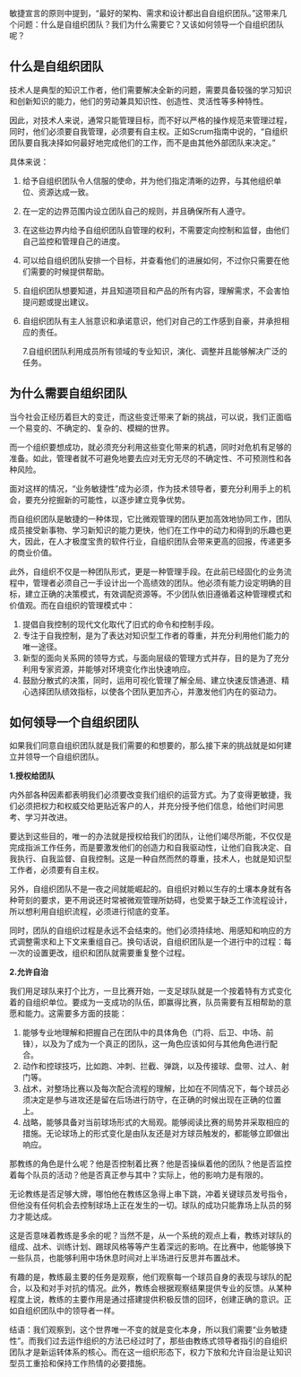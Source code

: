 敏捷宣言的原则中提到，“最好的架构、需求和设计都出自自组织团队。”这带来几个问题：什么是自组织团队？我们为什么需要它？又该如何领导一个自组织团队呢？

## 什么是自组织团队

技术人是典型的知识工作者，他们需要解决全新的问题，需要具备较强的学习知识和创新知识的能力，他们的劳动兼具知识性、创造性、灵活性等多种特性。

因此，对技术人来说，通常只能管理目标，而不好以严格的操作规范来管理过程，同时，他们必须要自我管理，必须要有自主权。正如Scrum指南中说的，“自组织团队要自我决择如何最好地完成他们的工作，而不是由其他外部团队来决定。”

具体来说：

1. 给予自组织团队令人信服的使命，并为他们指定清晰的边界，与其他组织单位、资源达成一致。
2. 在一定的边界范围内设立团队自己的规则，并且确保所有人遵守。
3. 在这些边界内给予自组织团队自管理的权利，不需要定向控制和监督，由他们自己监控和管理自己的进度。
4. 可以给自组织团队安排一个目标，并查看他们的进展如何，不过你只需要在他们需要的时候提供帮助。
5. 自组织团队想要知道，并且知道项目和产品的所有内容，理解需求，不会害怕提问题或提出建议。
6. 自组织团队有主人翁意识和承诺意识，他们对自己的工作感到自豪，并承担相应的责任。


   7.自组织团队利用成员所有领域的专业知识，演化、调整并且能够解决广泛的任务。

## 为什么需要自组织团队

当今社会正经历着巨大的变迁，而这些变迁带来了新的挑战，可以说，我们正面临一个易变的、不确定的、复杂的、模糊的世界。

而一个组织要想成功，就必须充分利用这些变化带来的机遇，同时对危机有足够的准备。如此，管理者就不可避免地要去应对无穷无尽的不确定性、不可预测性和各种风险。

面对这样的情况，“业务敏捷性”成为必须，作为技术领导者，要充分利用手上的机会，要充分挖掘新的可能性，以逐步建立竞争优势。

而自组织团队是敏捷的一种体现，它比微观管理的团队更加高效地协同工作，团队成员接受新事物、学习新知识的能力更快，他们在工作中的动力和得到的乐趣也更大，因此，在人才极度宝贵的软件行业，自组织团队会带来更高的回报，传递更多的商业价值。

此外，自组织不仅是一种团队形式，更是一种管理手段。在此前已经固化的业务流程中，管理者必须自己一手设计出一个高绩效的团队。他必须有能力设定明确的目标，建立正确的决策模式，有效调配资源等。不少团队依旧遵循着这种管理模式和价值观。而在自组织的管理模式中：

1. 提倡自我控制的现代文化取代了旧式的命令和控制手段。
2. 专注于自我控制，是为了表达对知识型工作者的尊重，并充分利用他们能力的唯一途径。
3. 新型的面向关系网的领导方式，与面向层级的管理方式并存，目的是为了充分利用专家资源，并能够对环境变化作出快速响应。
4. 鼓励分散式的决策，同时，运用可视化管理了解全局、建立快速反馈通道、精心选择团队绩效指标，以使各个团队更加齐心，并激发他们内在的驱动力。

## 如何领导一个自组织团队

如果我们同意自组织团队就是我们需要的和想要的，那么接下来的挑战就是如何建立并领导一个自组织团队。

**1.授权给团队**

内外部各种因素都表明我们必须要改变我们组织的运营方式。为了变得更敏捷，我们必须把权力和权威交给更贴近客户的人，并充分授予他们信息，给他们时间思考、学习并改进。

要达到这些目的，唯一的办法就是授权给我们的团队，让他们竭尽所能，不仅仅是完成指派工作任务，而是要激发他们的创造力和自我驱动性，让他们自我决定、自我执行、自我监督、自我控制。这是一种自然而然的尊重，技术人，也就是知识型工作者，必须要有自主权。

另外，自组织团队不是一夜之间就能崛起的。自组织对赖以生存的土壤本身就有各种苛刻的要求，更不用说还时常被微观管理所妨碍，也受累于缺乏工作流程设计，所以想利用自组织流程，必须进行彻底的变革。

同时，团队的自组织过程是永远不会结束的。他们必须持续地、用感知和响应的方式调整需求和上下文来重组自己。换句话说，自组织团队是一个进行中的过程：每一次的设置更改，组织和团队就需要重复整个过程。

**2.允许自治**

我们用足球队来打个比方，一旦比赛开始，一支足球队就是一个按着特有方式变化着的自组织单位。要成为一支成功的队伍，即赢得比赛，队员需要有互相帮助的意愿和能力。这需要多方面的技能：

1. 能够专业地理解和把握自己在团队中的具体角色（门将、后卫、中场、前锋），以及为了成为一个真正的团队，这一角色应该如何与其他角色进行配合。
2. 动作和控球技巧，比如跑、冲刺、拦截、弹跳，以及传接球、盘带、过人、射门等。
3. 战术，对整场比赛以及每次配合流程的理解，比如在不同情况下，每个球员必须决定是参与进攻还是留在后场进行防守，在正确的时候出现在正确的位置上。
4. 战略，能够具备对当前球场形式的大局观。能够阅读比赛的局势并采取相应的措施。无论球场上的形式变化是由队友还是对方球员触发的，都能够立即做出响应。

那教练的角色是什么呢？他是否控制着比赛？他是否操纵着他的团队？他是否监控着每个队员的活动？他是否真正参与其中？实际上，他的影响力是有限的。

无论教练是否足够大牌，哪怕他在教练区急得上串下跳，冲着关键球员发号指令，但他没有任何机会去控制球场上正在发生的一切。球队的成功只能靠场上队员的努力才能达成。

这是否意味着教练是多余的呢？当然不是，从一个系统的观点上看，教练对球队的组成、战术、训练计划、踢球风格等等产生着深远的影响。在比赛中，他能够换下一些队员，也能够利用中场休息时间对上半场进行反思并布置战术。

有趣的是，教练最主要的任务是观察，他们观察每一个球员自身的表现与球队的配合，以及和对手对抗的情况。此外，教练会根据观察结果提供专业的反馈。从某种程度上说，教练的主要作用是通过搭建提供积极反馈的回环，创建正确的意识。正如自组织团队中的领导者一样。

结语：我们观察到，这个世界唯一不变的就是变化本身，所以我们需要“业务敏捷性”。而我们过去运作组织的方法已经过时了，那些由教练式领导者指引的自组织团队才是新运转体系的核心。而在这一组织形态下，权力下放和允许自治是让知识型员工重拾和保持工作热情的必要措施。